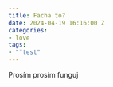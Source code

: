 ```yaml
---
title: Facha to?
date: 2024-04-19 16:16:00 Z
categories:
- love
tags:
- "¨test"
---
```


Prosím prosím funguj